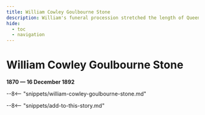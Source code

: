 ```yaml
---
title: William Cowley Goulbourne Stone 
description: William's funeral procession stretched the length of Queen St
hide:
  - toc
  - navigation 
---
```


# William Cowley Goulbourne Stone 

**1870 — 16 December 1892**

--8<-- "snippets/william-cowley-goulbourne-stone.md"

--8<-- "snippets/add-to-this-story.md"